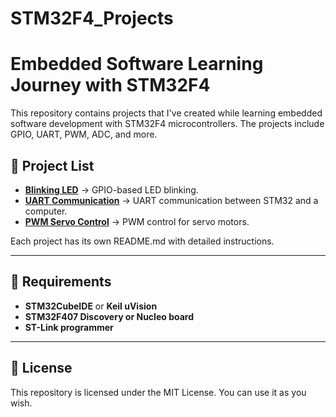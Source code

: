 # STM32F4_Projects
# Embedded Software Learning Journey with STM32F4

This repository contains projects that I've created while learning embedded software development with STM32F4 microcontrollers. The projects include GPIO, UART, PWM, ADC, and more.

## 📂 Project List

- **[Blinking LED](-)** → GPIO-based LED blinking.
- **[UART Communication](-)** → UART communication between STM32 and a computer.
- **[PWM Servo Control](-)** → PWM control for servo motors.

Each project has its own README.md with detailed instructions.

---

## 🔧 Requirements
- **STM32CubeIDE** or **Keil uVision**
- **STM32F407 Discovery or Nucleo board**
- **ST-Link programmer**

---
## 📜 License
This repository is licensed under the MIT License. You can use it as you wish.


